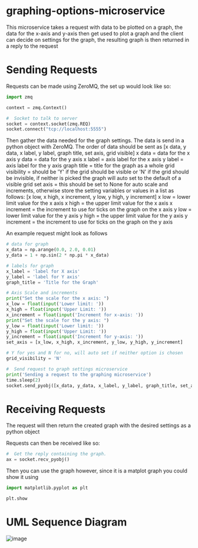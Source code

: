 # graphing-options-microservice
This microservice takes a request with data to be plotted on a graph, the data for the x-axis and y-axis then get used to plot a graph and the client can decide on settings for the graph,  the resulting graph is then returned in a reply to the request

# Sending Requests

Requests can be made using ZeroMQ, the set up would look like so:
```Python
import zmq

context = zmq.Context()

#  Socket to talk to server
socket = context.socket(zmq.REQ)
socket.connect("tcp://localhost:5555")
```
Then gather the data needed for the graph settings. The data is send in a python object with ZeroMQ.
The order of data should be sent as [x data, y data, x label, y label, graph title, set axis, grid visible]
x data = data for the x axis
y data = data for the y axis
x label = axis label for the x axis
y label = axis label for the y axis
graph title = title for the graph as a whole
grid visibility = should be 'Y' if the grid should be visible or 'N' if the grid should be invisible, if neither is picked the graph will auto set to the default of a visible grid
set axis = this should be set to None for auto scale and increments, otherwise store the setting variables or values in a list as follows: [x low, x high, x increment, y low, y high, y increment]
    x low = lower limit value for the x axis
    x high = the upper limit value for the x axis
    x increment = the increment to use for ticks on the graph on the x axis
    y low = lower limit value for the y axis
    y high = the upper limit value for the y axis
    y increment = the increment to use for ticks on the graph on the y axis
  
An example request might look as follows
```Python
# data for graph
x_data = np.arange(0.0, 2.0, 0.01)
y_data = 1 + np.sin(2 * np.pi * x_data)

# labels for graph
x_label = 'label for X axis'
y_label = 'label for Y axis'
graph_title = 'Title for the Graph'

# Axis Scale and increments
print("Set the scale for the x axis: ")
x_low = float(input('Lower limit: '))
x_high = float(input('Upper Limit: '))
x_increment = float(input('Increment for x-axis: '))
print("Set the scale for the y axis: ")
y_low = float(input('Lower limit: '))
y_high = float(input('Upper Limit: '))
y_increment = float(input('Increment for y-axis: '))
set_axis = [x_low, x_high, x_increment, y_low, y_high, y_increment]

# Y for yes and N for no, will auto set if neither option is chosen
grid_visibility = 'N'

#  Send request to graph settings microservice
print('Sending a request to the graphing microservice')
time.sleep(2)
socket.send_pyobj([x_data, y_data, x_label, y_label, graph_title, set_axis, grid_visibility])
```


# Receiving Requests

The request will then return the created graph with the desired settings as a python object

Requests can then be received like so:

```Python
#  Get the reply containing the graph.
ax = socket.recv_pyobj()
```
Then you can use the graph however, since it is a matplot graph you could show it using 
```Python
import matplotlib.pyplot as plt

plt.show
```

# UML Sequence Diagram

![image](https://user-images.githubusercontent.com/114102391/236970363-720c3096-ca74-4400-ac0e-0863580318bd.png)
